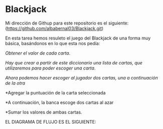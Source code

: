 # Blackjack

Mi dirección de Githup para este repositorio es el siguiente:(https://github.com/albabernal03/Blackjack.git)

En esta tarea hemos resuleto el juego del Blackjack de una forma muy básica, basándonos en lo que esta nos pedía:


*Obtener el valor de cada carta*.

*Hay que crear a partir de este diccionario una lista de cartas, que utilizaremos para poder escoger una carta*.

*Ahora podemos hacer escoger al jugador dos cartas, una a continuación de la otra*

*Agregar la puntuación de la carta seleccionada

*A continuación, la banca escoge dos cartas al azar

*Sumar los valores de ambas cartas.


EL DIAGRAMA DE FLUJO ES EL SIGUIENTE:


